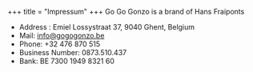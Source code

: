+++
title = "Impressum"
+++
Go Go Gonzo is a brand of Hans Fraiponts

* Address : Emiel Lossystraat 37, 9040 Ghent, Belgium
* Mail: info@gogogonzo.be
* Phone: +32 476 870 515
* Business Number: 0873.510.437
* Bank: BE 7300 1949 8321 60

